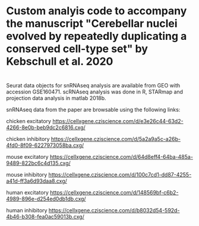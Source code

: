# Custom analyis code to accompany the manuscript "Cerebellar nuclei evolved by repeatedly duplicating a conserved cell-type set" by Kebschull et al. 2020
#
 
Seurat data objects for snRNAseq analysis are available from GEO with accession GSE160471.
scRNAseq analysis was done in R, STARmap and projection data analysis in matlab 2018b.


snRNAseq data from the paper are browsable using the following links:

chicken excitatory https://cellxgene.cziscience.com/d/e3e26c44-63d2-4266-8e0b-beb9dc2c6816.cxg/

chicken inhibitory https://cellxgene.cziscience.com/d/5a2a9a5c-a26b-4fd0-8f09-6227973058ba.cxg/

mouse excitatory https://cellxgene.cziscience.com/d/64d8eff4-64ba-485a-9489-822bc6c4d135.cxg/

mouse inhibitory https://cellxgene.cziscience.com/d/100c7cd1-dd87-4255-a41d-ff3a6d93daa8.cxg/

human excitatory https://cellxgene.cziscience.com/d/148569bf-c6b2-4989-896e-d254ed0db1db.cxg/

human inhibitory https://cellxgene.cziscience.com/d/b8032d54-592d-4b46-b308-fea0ac59013b.cxg/
